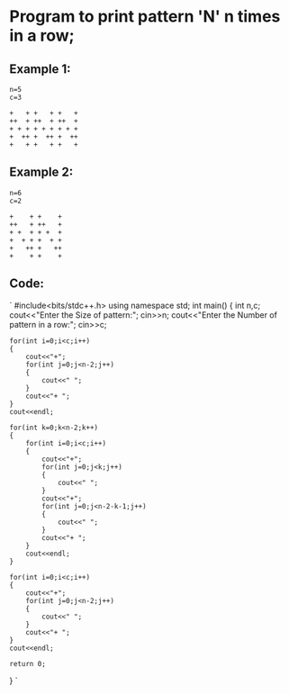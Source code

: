 # Program to print pattern 'N' n times in a row;

## Example 1:
```
n=5
c=3

+   + +   + +   +
++  + ++  + ++  +
+ + + + + + + + +
+  ++ +  ++ +  ++
+   + +   + +   +

```

## Example 2:
```
n=6
c=2

+    + +    + 
++   + ++   + 
+ +  + + +  + 
+  + + +  + + 
+   ++ +   ++
+    + +    +
```
## Code:
`
#include<bits/stdc++.h>
using namespace std;
int main()
{
	int n,c;
	cout<<"Enter the Size of pattern:";
	cin>>n;
	cout<<"Enter the Number of pattern in a row:";
	cin>>c;
	
	for(int i=0;i<c;i++)
	{
		cout<<"+";
		for(int j=0;j<n-2;j++)
		{
			cout<<" ";
		}
		cout<<"+ ";
	}
	cout<<endl;
	
	for(int k=0;k<n-2;k++)
	{
	    for(int i=0;i<c;i++)
		{
	        cout<<"+";
	        for(int j=0;j<k;j++)
			{
	            cout<<" ";
	        }
	        cout<<"+";
	        for(int j=0;j<n-2-k-1;j++)
			{
	            cout<<" ";
	        }
	        cout<<"+ ";
	    }
	    cout<<endl;	
	}
	
	for(int i=0;i<c;i++)
	{
		cout<<"+";
		for(int j=0;j<n-2;j++)
		{
			cout<<" ";
		}
		cout<<"+ ";
	}
	cout<<endl;
	
	return 0;
}
`
